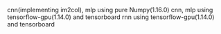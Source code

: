 
cnn(implementing im2col), mlp using pure Numpy(1.16.0)
cnn, mlp using tensorflow-gpu(1.14.0) and tensorboard
rnn using tensorflow-gpu(1.14.0) and tensorboard

